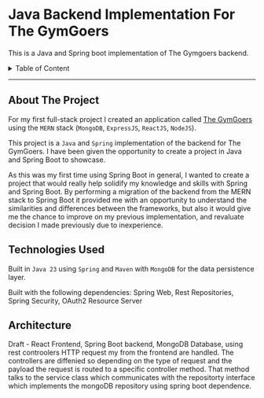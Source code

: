 # Java Backend Implementation For The GymGoers
This is a Java and Spring boot implementation of The Gymgoers backend.

<details>
    <summary>Table of Content</summary>
    <ol>
        <li><a href="#about-the-project">About The Project</a></li>
        <li><a href="#technologies-used">Technologies Used</a></li>
        <li><a href="#architecture">Architecture</a></li>
    </ol>
</details>

---

## About The Project

For my first full-stack project I created an application called [The GymGoers](https://github.com/parsadanesh/TheGymGoers/blob/main/ProjectREADME.md) using the `MERN` stack (`MongoDB`, `ExpressJS`, `ReactJS`, `NodeJS`).

This project is a `Java` and `Spring` implementation of the backend for The GymGoers. I have been given the opportunity to create a project in Java and Spring Boot to showcase. 

As this was my first time using Spring Boot in general, I wanted to create a project that would really help solidify my 
knowledge and skills with Spring and Spring Boot. By performing a migration of the backend from the MERN stack to Spring Boot 
it provided me with an opportunity to understand the similarities and differences between the frameworks, but also it would give 
me the chance to improve on my previous implementation, and revaluate decision I made previously due to inexperience.

## Technologies Used

Built in `Java 23` using `Spring` and `Maven` with `MongoDB` for the data persistence layer.

Built with the following dependencies: Spring Web, Rest Repositories, Spring Security, OAuth2 Resource Server

## Architecture

Draft - React Frontend, Spring Boot backend, MongoDB Database, using rest controolers HTTP request my from the frontend are handled. The controllers are diffenied so depending on the type of request and the payload the request is routed to a specific controller method. That method talks to the service class which communicates with the repositorty interface which implements the mongoDB repository using spring boot dependence.